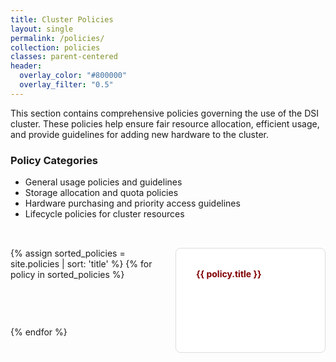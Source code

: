 ```yaml
---
title: Cluster Policies
layout: single
permalink: /policies/
collection: policies
classes: parent-centered
header:
  overlay_color: "#800000"
  overlay_filter: "0.5"
---
```


This section contains comprehensive policies governing the use of the DSI cluster. These policies help ensure fair resource allocation, efficient usage, and provide guidelines for adding new hardware to the cluster.

<style>
.tile-grid {
  display: grid;
  grid-template-columns: repeat(3, 1fr);
  gap: 1.5rem;
  padding: 2rem 0;
  list-style: none;
  margin: 0;
}

@media (max-width: 1024px) {
  .tile-grid {
    grid-template-columns: repeat(2, 1fr);
  }
}
@media (max-width: 600px) {
  .tile-grid {
    grid-template-columns: 1fr;
  }
}

.tile {
  display: block;
  padding: 2rem;
  border: 1px solid #ddd;
  border-radius: 8px;
  text-decoration: none;
  color: inherit;
  background-color: #fff;
  transition: transform 0.2s, box-shadow 0.2s;
  height: 100%;
}
.tile:hover {
  transform: translateY(-5px);
  box-shadow: 0 4px 12px rgba(0,0,0,0.1);
  text-decoration: none;
}
.tile h4 {
  margin-top: 0;
  color: #800000;
}
</style>

### Policy Categories

- General usage policies and guidelines  
- Storage allocation and quota policies  
- Hardware purchasing and priority access guidelines  
- Lifecycle policies for cluster resources  

<div class="tile-grid">
  {% assign sorted_policies = site.policies | sort: 'title' %}
  {% for policy in sorted_policies %}
    <a href="{{ policy.url | relative_url }}" class="tile">
      <h4>{{ policy.title }}</h4>
    </a>
  {% endfor %}
</div>
